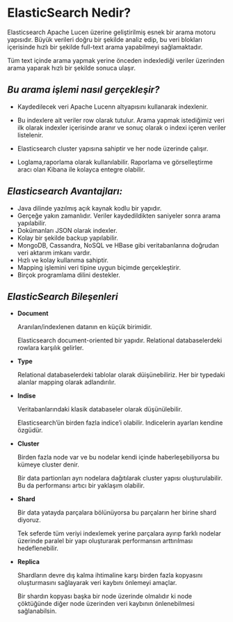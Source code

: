 
# **ElasticSearch Nedir?**

Elasticsearch Apache Lucen üzerine geliştirilmiş esnek bir arama motoru yapısıdır. Büyük verileri doğru bir şekilde analiz edip, bu veri blokları içerisinde hızlı bir şekilde full-text arama yapabilmeyi sağlamaktadır. 
 
Tüm text içinde arama yapmak yerine önceden indexlediği veriler üzerinden arama yaparak hızlı bir şekilde sonuca ulaşır.

## *Bu arama işlemi nasıl gerçekleşir?*

- Kaydedilecek veri Apache Lucenn altyapısını kullanarak indexlenir. 

- Bu indexlere ait veriler row olarak tutulur. Arama yapmak istediğimiz veri ilk olarak indexler içerisinde aranır ve sonuç olarak o indexi  içeren veriler listelenir.  

- Elasticsearch cluster yapısına sahiptir ve her node üzerinde çalışır. 

- Loglama,raporlama olarak kullanılabilir. Raporlama ve görselleştirme aracı olan Kibana ile kolayca entegre olabilir.

## *Elasticsearch Avantajları:*
* Java dilinde yazılmış açık kaynak kodlu bir yapıdır. 
* Gerçeğe yakın zamanlıdır. Veriler kaydedildikten saniyeler sonra arama yapılabilir. 
* Dokümanları JSON olarak indexler. 
* Kolay bir şekilde backup yapılabilir. 
* MongoDB, Cassandra, NoSQL ve HBase gibi veritabanlarına doğrudan veri aktarım imkanı vardır. 
* Hızlı ve kolay kullanıma sahiptir. 
* Mapping işlemini veri tipine uygun biçimde gerçekleştirir. 
* Birçok programlama dilini destekler. 

## *ElasticSearch Bileşenleri*
+ **Document**

    Aranılan/indexlenen datanın en küçük birimidir. 

    Elasticsearch document-oriented bir yapıdır. Relational databaselerdeki rowlara karşılık gelirler. 

+ **Type**

    Relational databaselerdeki tablolar olarak düişünebiliriz. 
    Her bir typedaki alanlar mapping olarak adlandırılır. 

+ **Indise**

    Veritabanlarındaki klasik databaseler olarak düşünülebilir. 

    Elasticsearch’ün birden fazla indice’i olabilir. Indicelerin ayarları kendine özgüdür.

+ **Cluster**

    Birden fazla node var ve bu nodelar kendi içinde haberleşebiliyorsa bu kümeye cluster denir.

    Bir data partionları ayrı nodelara dağıtılarak cluster yapısı oluşturulabilir. Bu da performansı artıcı bir yaklaşım olabilir.

+ **Shard**

    Bir data yatayda parçalara bölünüyorsa bu parçaların her birine shard diyoruz.

    Tek seferde tüm veriyi indexlemek yerine parçalara ayırıp farklı nodelar üzerinde paralel bir yapı oluşturarak performansın arttırılması hedeflenebilir.

+ **Replica**

    Shardların devre dış kalma ihtimaline karşı birden fazla kopyasını oluşturmasını sağlayarak veri kaybını önlemeyi amaçlar.

    Bir shardın kopyası başka bir node üzerinde olmalıdır ki node çöktüğünde diğer node üzerinden veri kaybının önlenebilmesi sağlanabilsin. 